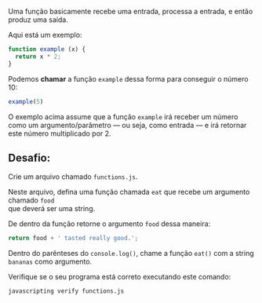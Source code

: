 Uma função basicamente recebe uma entrada, processa a entrada, e então produz uma saída.

Aqui está um exemplo:

```js
function example (x) {
  return x * 2;
}
```

Podemos **chamar** a função `example` dessa forma para conseguir o número 10:

```js
example(5)
```

O exemplo acima assume que a função `example` irá receber um número como um argumento/parâmetro –– ou seja, como entrada –– e irá retornar este número multiplicado por 2.

## Desafio:

Crie um arquivo chamado `functions.js`.

Neste arquivo, defina uma função chamada `eat` que recebe um argumento chamado `food`  
que deverá ser uma string.

De dentro da função retorne o argumento `food` dessa maneira:

```js
return food + ' tasted really good.';
```

Dentro do parênteses do `console.log()`, chame a função `eat()` com a string `bananas` como argumento.

Verifique se o seu programa está correto executando este comando:

```bash
javascripting verify functions.js
```
